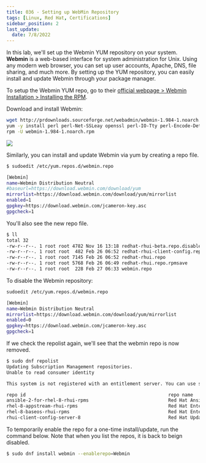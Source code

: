 ```yaml
---
title: 036 - Setting up WebMin Repository
tags: [Linux, Red Hat, Certifications]
sidebar_position: 2
last_update:
  date: 7/8/2022
---
```




In this lab, we'll set up the Webmin YUM repository on your system. **Webmin** is a web-based interface for system administration for Unix. Using any modern web browser, you can set up user accounts, Apache, DNS, file sharing, and much more. By setting up the YUM repository, you can easily install and update Webmin through your package manager.

To setup the Webmin YUM repo, go to their [official webpage > Webmin Installation > 
Installing the RPM](https://www.webmin.com/rpm.html).

Download and install Webmin:
```bash
wget http://prdownloads.sourceforge.net/webadmin/webmin-1.984-1.noarch.rpm
yum -y install perl perl-Net-SSLeay openssl perl-IO-Tty perl-Encode-Detect
rpm -U webmin-1.984-1.noarch.rpm
```

![](/img/docs/webminpage.png)

Similarly, you can install and update Webmin via yum by creating a repo file.
```bash
$ sudoedit /etc/yum.repos.d/webmin.repo

[Webmin]
name=Webmin Distribution Neutral
#baseurl=https://download.webmin.com/download/yum
mirrorlist=https://download.webmin.com/download/yum/mirrorlist
enabled=1
gpgkey=https://download.webmin.com/jcameron-key.asc
gpgcheck=1
```

You'll also see the new repo file.
```bash
$ ll
total 32
-rw-r--r--. 1 root root 4782 Nov 16 13:18 redhat-rhui-beta.repo.disabled
-rw-r--r--. 1 root root  482 Feb 26 06:52 redhat-rhui-client-config.repo
-rw-r--r--. 1 root root 7145 Feb 26 06:52 redhat-rhui.repo
-rw-r--r--. 1 root root 5768 Feb 26 06:49 redhat-rhui.repo.rpmsave
-rw-r--r--. 1 root root  228 Feb 27 06:33 webmin.repo
```

To disable the Webmin repository:
```bash
sudoedit /etc/yum.repos.d/webmin.repo

[Webmin]
name=Webmin Distribution Neutral
mirrorlist=https://download.webmin.com/download/yum/mirrorlist
enabled=0
gpgkey=https://download.webmin.com/jcameron-key.asc
gpgcheck=1
```

If we check the repolist again, we'll see that the webmin repo is now removed.
```bash
$ sudo dnf repolist
Updating Subscription Management repositories.
Unable to read consumer identity

This system is not registered with an entitlement server. You can use subscription-manager to register.

repo id                                                    repo name
ansible-2-for-rhel-8-rhui-rpms                             Red Hat Ansible Engine 2 for RHEL 8 (RPMs) from RHUI
rhel-8-appstream-rhui-rpms                                 Red Hat Enterprise Linux 8 for x86_64 - AppStream from RHUI (RPMs)
rhel-8-baseos-rhui-rpms                                    Red Hat Enterprise Linux 8 for x86_64 - BaseOS from RHUI (RPMs)
rhui-client-config-server-8                                Red Hat Update Infrastructure 3 Client Configuration Server 8
```

To temporarily enable the repo for a one-time install/update, run the command below. Note that when you list the repos, it is back to beign disabled.
```bash
$ sudo dnf install webmin --enablerepo=Webmin
```